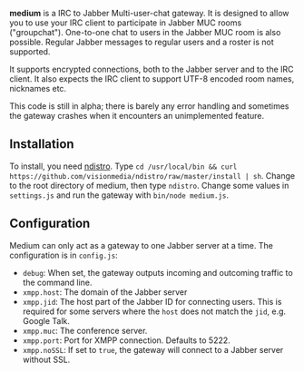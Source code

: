 **medium** is a IRC to Jabber Multi-user-chat gateway. It is designed to allow you to use your IRC client to participate in Jabber MUC rooms ("groupchat"). One-to-one chat to users in the Jabber MUC room is also possible. Regular Jabber messages to regular users and a roster is not supported.

It supports encrypted connections, both to the Jabber server and to the IRC client. It also expects the IRC client to support UTF-8 encoded room names, nicknames etc.

This code is still in alpha; there is barely any error handling and sometimes the gateway crashes when it encounters an unimplemented feature.

## Installation

To install, you need [ndistro](https://github.com/visionmedia/ndistro). Type `cd /usr/local/bin && curl https://github.com/visionmedia/ndistro/raw/master/install | sh`. Change to the root directory of medium, then type `ndistro`. Change some values in `settings.js` and run the gateway with `bin/node medium.js`.

## Configuration

Medium can only act as a gateway to one Jabber server at a time. The configuration is in `config.js`:

* `debug`: When set, the gateway outputs incoming and outcoming traffic to the command line.
* `xmpp.host`: The domain of the Jabber server
* `xmpp.jid`: The host part of the Jabber ID for connecting users. This is required for some servers where the `host` does not match the `jid`, e.g. Google Talk.
* `xmpp.muc`: The conference server.
* `xmpp.port`: Port for XMPP connection. Defaults to 5222.
* `xmpp.noSSL`: If set to `true`, the gateway will connect to a Jabber server without SSL.